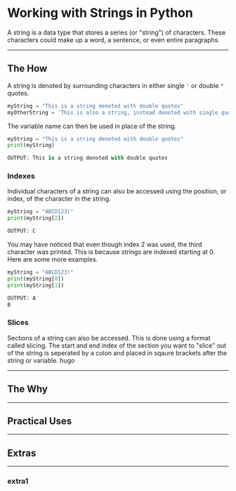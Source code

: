 # Working with Strings in Python

A string is a data type that stores a series (or "string") of characters. These characters could make up a word, a sentence, or even entire paragraphs. 

---

## The How

A string is denoted by surrounding characters in either single `'` or double `"` quotes.

```py
myString = "This is a string denoted with double quotes"
myOtherString = 'This is also a string, instead denoted with single quotes'
```
The variable name can then be used in place of the string.

```py
myString = "This is a string denoted with double quotes"
print(myString)

OUTPUT: This is a string denoted with double quotes
```

### Indexes

Individual characters of a string can also be accessed using the position, or index, of the character in the string.

```py
myString = "ABCD123!"
print(myString[2])

OUTPUT: C
```
You may have noticed that even though index 2 was used, the third character was printed. This is because strings are indexed starting at 0. Here are some more examples.

```py
myString = "ABCD123!"
print(myString[0])
print(myString[1])

OUTPUT: A
B
```

### Slices

Sections of a string can also be accessed. This is done using a format called slicing. The start and end index of the section you want to "slice" out of the string is seperated by a colon and placed in sqaure brackets after the string or variable.
hugo 

---

## The Why

---

## Practical Uses

---

## Extras

---

### extra1
